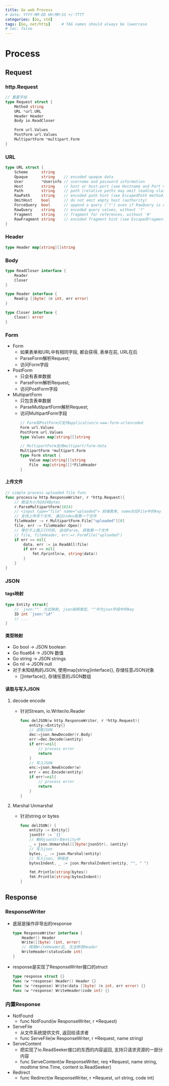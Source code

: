 ```yaml
---
title: Go web Process
# date: YYYY-MM-DD HH:MM:SS +/-TTTT
categories: [Go, std]
tags: [Go, net/http]     # TAG names should always be lowercase
# toc: false
---
```


# Process
## Request
### http.Request
```go
// 重要字段
type Request struct {
	Method string
	URL *url.URL
    Header Header
	Body io.ReadCloser

    Form url.Values
	PostForm url.Values
	MultipartForm *multipart.Form
}
```

### URL
```go
type URL struct {
	Scheme      string
	Opaque      string    // encoded opaque data
	User        *Userinfo // username and password information
	Host        string    // host or host:port (see Hostname and Port methods)
	Path        string    // path (relative paths may omit leading slash)
	RawPath     string    // encoded path hint (see EscapedPath method)
	OmitHost    bool      // do not emit empty host (authority)
	ForceQuery  bool      // append a query ('?') even if RawQuery is empty
	RawQuery    string    // encoded query values, without '?'
	Fragment    string    // fragment for references, without '#'
	RawFragment string    // encoded fragment hint (see EscapedFragment method)
}
```

### Header
```go
type Header map[string][]string
```

### Body
```go
type ReadCloser interface {
	Reader
	Closer
}

type Reader interface {
	Read(p []byte) (n int, err error)
}

type Closer interface {
	Close() error
}
```

### Form
- Form
  - 如果表单和URL中有相同字段, 都会获得, 表单在前, URL在后
  - ParseForm解析Request;
  - 访问Form字段
- PostForm
  - 只会有表单数据
  - ParseForm解析Request;
  - 访问PostForm字段
- MultipartForm
  - 只包含表单数据
  - ParseMutilpartForm解析Request;
  - 访问MultipartForm字段
    ```go
    // Form和PostForm只支持application/x-www-form-urlencoded
    Form url.Values
    PostForm url.Values
    type Values map[string][]string

    // MultipartForm支持multipart/form-data
    MultipartForm *multipart.Form
    type Form struct {
        Value map[string][]string
        File  map[string][]*FileHeader
    }
    ```

#### 上传文件
```go
// simple process uploaded file func
func process(w http.ResponseWriter, r *http.Request){
	// 假设大小为1024Bytes
	r.ParseMultipartForm(1024)
	// <input type="file" name="uploaded"> 前端表单, name对应File中的key
	// 支持上传多个文件, 通过index取第一个文件
	fileHeader := r.MultipartForm.File["uploaded"][0]
	file, err := fileHeader.Open()
    // 等价于上面三行代码, 自动Parse, 获取第一个文件
    // file, fileHeader, err:=r.FormFile("uploaded")
	if err == nil{
		data, err := io.ReadAll(file)
		if err == nil{
			fmt.Fprintln(w, string(data))
		}
	}
}
```

### JSON
#### tags映射
```go
type Entity struct{
    // `json:""` 方式映射, json指明类型, ""中为json字段中的key
    ID int `json:"id"`
    // ...
}
```

#### 类型映射
- Go bool -> JSON boolean
- Go float64 -> JSON 数值
- Go string -> JSON strings
- Go nil -> JSON null
- 对于未知结构的JSON, 使用map[string]interface{}, 存储任意JSON对象
  - []interface{}, 存储任意的JSON数组

#### 读取与写入JSON
1. decode encode
   - 针对Stream, io.Writer/io.Reader
        ```go
        func delJSON(w http.ResponseWriter, r *http.Request){
            entity:=Entity{}
            // 读取JSON
            dec:=json.NewDecoder(r.Body)
            err:=dec.Decode(&entity)
            if err!=nil{
                // process error
                return
            }
            // 写入JSON
            enc:=json.NewEncoder(w)
            err = enc.Encode(entity)
            if err!=nil{
                // process error
                return
            }
        }
        ```

2. Marshal Unmarshal
    - 针对string or bytes
        ```go
        func delJSON() {
            entity := Entity{}
            jsonStr := `{}`
            // 解码jsonStr到entity中
            _ = json.Unmarshal([]byte(jsonStr), &entity)
            // 写入json
            bytes, _ := json.Marshal(entity)
            // 写入json, 带缩进
            bytesIndent, _ := json.MarshalIndent(entity, "", " ")

            fmt.Println(string(bytes))
            fmt.Println(string(bytesIndent))
        }
        ```

## Response
### ResponseWriter
- 底层是操作非导出的response
    ```go
    type ResponseWriter interface {
        Header() Header
        Write([]byte) (int, error)
        // 调用WriteHeader后, 无法修改Header
        WriteHeader(statusCode int)
    }
    ```
- response是实现了ResponseWriter接口的struct
    ```go
    type response struct {}
    func (w *response) Header() Header {}
    func (w *response) Write(data []byte) (n int, err error) {}
    func (w *response) WriteHeader(code int) {}
    ```

### 内置Response
- NotFound
  - func NotFound(w ResponseWriter, r *Request)
- ServeFile
  - 从文件系统提供文件, 返回给请求者
  - func ServeFile(w ResponseWriter, r *Request, name string)
- ServeContent
  - 把实现了io.ReadSeeker接口的东西的内容返回, 支持只请求资源的一部分内容
  - func ServeContent(w ResponseWriter, req *Request, name string, modtime time.Time, content io.ReadSeeker)
- Redirect
  - func Redirect(w ResponseWriter, r *Request, url string, code int) 
